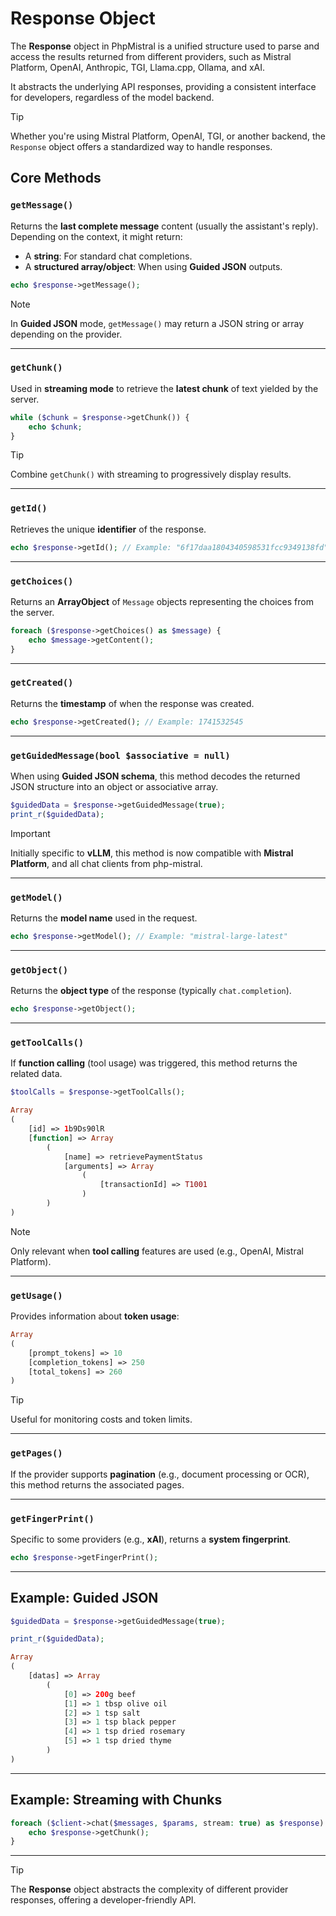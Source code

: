 # Response Object

The **Response** object in PhpMistral is a unified structure used to parse and access the results returned from different providers, such as Mistral Platform, OpenAI, Anthropic, TGI, Llama.cpp, Ollama, and xAI.

It abstracts the underlying API responses, providing a consistent interface for developers, regardless of the model backend.

> [!TIP]
> Whether you're using Mistral Platform, OpenAI, TGI, or another backend, the `Response` object offers a standardized way to handle responses.

## Core Methods

### `getMessage()`

Returns the **last complete message** content (usually the assistant's reply). Depending on the context, it might return:
- A **string**: For standard chat completions.
- A **structured array/object**: When using **Guided JSON** outputs.

```php
echo $response->getMessage();
```

> [!NOTE]
> In **Guided JSON** mode, `getMessage()` may return a JSON string or array depending on the provider.

---

### `getChunk()`

Used in **streaming mode** to retrieve the **latest chunk** of text yielded by the server.

```php
while ($chunk = $response->getChunk()) {
    echo $chunk;
}
```

> [!TIP]
> Combine `getChunk()` with streaming to progressively display results.

---

### `getId()`

Retrieves the unique **identifier** of the response.

```php
echo $response->getId(); // Example: "6f17daa1804340598531fcc9349138fd"
```

---

### `getChoices()`

Returns an **ArrayObject** of `Message` objects representing the choices from the server.

```php
foreach ($response->getChoices() as $message) {
    echo $message->getContent();
}
```

---

### `getCreated()`

Returns the **timestamp** of when the response was created.

```php
echo $response->getCreated(); // Example: 1741532545
```

---

### `getGuidedMessage(bool $associative = null)`

When using **Guided JSON schema**, this method decodes the returned JSON structure into an object or associative array.

```php
$guidedData = $response->getGuidedMessage(true); 
print_r($guidedData);
```

> [!IMPORTANT]
> Initially specific to **vLLM**, this method is now compatible with **Mistral Platform**, and all chat clients from php-mistral.

---

### `getModel()`

Returns the **model name** used in the request.

```php
echo $response->getModel(); // Example: "mistral-large-latest"
```

---

### `getObject()`

Returns the **object type** of the response (typically `chat.completion`).

```php
echo $response->getObject();
```

---

### `getToolCalls()`

If **function calling** (tool usage) was triggered, this method returns the related data.

```php
$toolCalls = $response->getToolCalls();
```

```php
Array
(
    [id] => 1b9Ds90lR
    [function] => Array
        (
            [name] => retrievePaymentStatus
            [arguments] => Array
                (
                    [transactionId] => T1001
                )
        )
)
```

> [!NOTE]
> Only relevant when **tool calling** features are used (e.g., OpenAI, Mistral Platform).

---

### `getUsage()`

Provides information about **token usage**:

```php
Array
(
    [prompt_tokens] => 10
    [completion_tokens] => 250
    [total_tokens] => 260
)
```

> [!TIP]
> Useful for monitoring costs and token limits.

---

### `getPages()`

If the provider supports **pagination** (e.g., document processing or OCR), this method returns the associated pages.

---

### `getFingerPrint()`

Specific to some providers (e.g., **xAI**), returns a **system fingerprint**.

```php
echo $response->getFingerPrint();
```

---


## Example: Guided JSON

```php
$guidedData = $response->getGuidedMessage(true);

print_r($guidedData);
```

```php
Array
(
    [datas] => Array
        (
            [0] => 200g beef
            [1] => 1 tbsp olive oil
            [2] => 1 tsp salt
            [3] => 1 tsp black pepper
            [4] => 1 tsp dried rosemary
            [5] => 1 tsp dried thyme
        )
)
```

---

## Example: Streaming with Chunks

```php
foreach ($client->chat($messages, $params, stream: true) as $response) {
    echo $response->getChunk();
}
```

---

> [!TIP]
> The **Response** object abstracts the complexity of different provider responses, offering a developer-friendly API.
